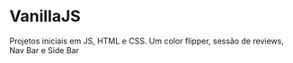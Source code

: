 # VanillaJS
Projetos iniciais em JS, HTML e CSS. Um color flipper, sessão de reviews, Nav Bar e Side Bar
